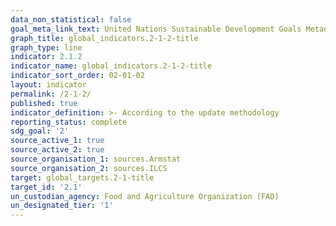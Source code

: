 ```yaml
---
data_non_statistical: false
goal_meta_link_text: United Nations Sustainable Development Goals Metadata (PDF 426KB)
graph_title: global_indicators.2-1-2-title
graph_type: line
indicator: 2.1.2
indicator_name: global_indicators.2-1-2-title
indicator_sort_order: 02-01-02
layout: indicator
permalink: /2-1-2/
published: true
indicator_definition: >- According to the update methodology 
reporting_status: complete
sdg_goal: '2'
source_active_1: true
source_active_2: true
source_organisation_1: sources.Armstat
source_organisation_2: sources.ILCS
target: global_targets.2-1-title
target_id: '2.1'
un_custodian_agency: Food and Agriculture Organization (FAO)
un_designated_tier: '1'
---
```

